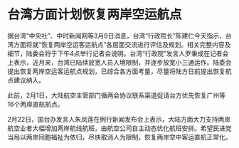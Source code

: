 # 台湾方面计划恢复两岸空运航点

据台湾“中央社”、中时新闻网等3月9日消息，台湾“行政院长”陈建仁今天指示，台湾方面将就“恢复两岸空运客运航点”各层面交流进行评估及规划。相关完整内容及细节，陆委会将于下午4点举行记者会说明。台湾“行政院”发言人罗秉成在记者会上表示，近月来，台湾已陆续放宽人员入境限制，并逐步放宽小三通运作。陆委会提出恢复两岸空运客运航点规划，已综合各方面考量，尽量将陆方日前提出恢复航点建议纳入。

此前，2月1日，大陆航空主管部门循两会协议联系渠道促请台方优先恢复广州等16个两岸直航航点。

2月22日，国台办发言人朱凤莲在例行新闻发布会上表示，大陆方面大力支持两岸航空业者大幅增加两岸航线航班，由航空公司自主动态优化航班安排。希望民进党当局以两岸同胞福祉为依归，尽快取消人为限制，恢复两岸空中客运直航正常化。

